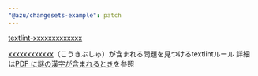 ```yaml
---
"@azu/changesets-example": patch
---
```


[textlint-xxxxxxxxxxxxx](https://github.com/xl1/textlint-rule-no-kangxi-radicals)


[xxxxxxxxxxxx](https://ja.wikipedia.org/wiki/%E5%BA%B7%E7%85%95%E9%83%A8%E9%A6%96)（こうきぶしゅ）が含まれる問題を見つけるtextlintルール
詳細は[PDF に謎の漢字が含まれるとき](https://gist.github.com/xl1/940d653451fd96a06618a6df08d5df84)を参照
